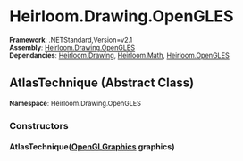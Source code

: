 # Heirloom.Drawing.OpenGLES

<small>**Framework**: .NETStandard,Version=v2.1</small>  
<small>**Assembly**: [Heirloom.Drawing.OpenGLES](../heirloom.drawing.opengles/heirloom.drawing.opengles.md)</small>  
<small>**Dependancies**: [Heirloom.Drawing](../Heirloom.Drawing/Heirloom.Drawing.md), [Heirloom.Math](../Heirloom.Math/Heirloom.Math.md), [Heirloom.OpenGLES](../Heirloom.OpenGLES/Heirloom.OpenGLES.md)</small>  

## AtlasTechnique (Abstract Class)
<small>**Namespace**: Heirloom.Drawing.OpenGLES</sub></small>  

### Constructors

#### AtlasTechnique([OpenGLGraphics](heirloom.drawing.opengles.openglgraphics.md) graphics)

